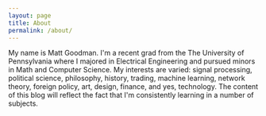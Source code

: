 ```yaml
---
layout: page
title: About
permalink: /about/
---
```


My name is Matt Goodman. I'm a recent grad from the The University of Pennsylvania where I majored in Electrical Engineering and pursued minors in Math and Computer Science. My interests are varied: signal processing, political science, philosophy, history, trading, machine learning, network theory, foreign policy, art, design, finance, and yes, technology. The content of this blog will reflect the fact that I'm consistently learning in a number of subjects.
